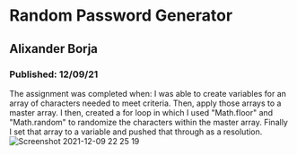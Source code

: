 # Random Password Generator

## Alixander Borja

### Published: 12/09/21

The assignment was completed when: I was able to create variables for an array of characters needed to meet criteria. Then, apply those arrays to a master array. I then, created a for loop in which I used "Math.floor" and "Math.random" to randomize the characters within the master array. Finally I set that array to a variable and pushed that through as a resolution.
![Screenshot 2021-12-09 22 25 19](https://user-images.githubusercontent.com/93723279/145522141-eb8c5d85-ae7a-470c-95d1-4cf0366fe88e.png)
